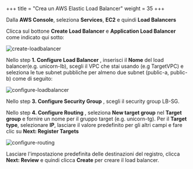 +++
title = "Crea un AWS Elastic Load Balancer"
weight = 35
+++


Dalla **AWS Console**, seleziona **Services**, **EC2** e quindi **Load Balancers**

Clicca sul bottone **Create Load Balancer** e **Application Load Balancer** come indicato qui sotto:

![create-loadbalancer](/ecs/create-lb.png)

Nello step  **1. Configure Load Balancer** , inserisci il **Nome** del load balancer(e.g. unicorn-lb), scegli il VPC che stai usando (e.g TargetVPC) e seleziona le tue subnet pubbliche per almeno due subnet (public-a, public-b) come di seguito:

![configure-loadbalancer](/ecs/configure-lb.png)

Nello step **3. Configure Security Group** , scegli il security group LB-SG.

Nello step **4. Configure Routing** , seleziona **New target group** nel **Target group** e fornire un nome per il gruppo target (e.g. unicorn-tg). Per il **Target type**, selezionare **IP**, lasciare il valore predefinito per gli altri campi e fare clic su **Next: Register Targets**

![configure-routing](/ecs/configure-routing.png)

Lasciare l'impostazione predefinita delle destinazioni del registro, clicca **Next: Review** e quindi clicca **Create** per creare il load balancer.
